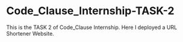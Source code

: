 # Code_Clause_Internship-TASK-2
This is the TASK 2 of Code_Clause Internship. Here I deployed a URL Shortener Website.
